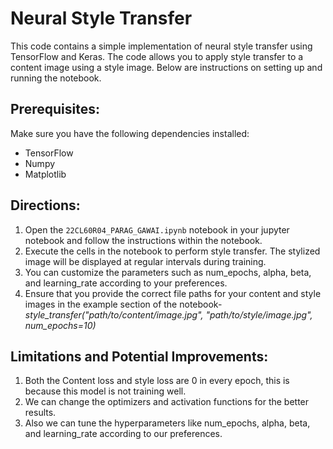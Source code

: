 # Neural Style Transfer

This code contains a simple implementation of neural style transfer using TensorFlow and Keras. The code allows you to apply style transfer to a content image using a style image.
Below are instructions on setting up and running the notebook.

## Prerequisites:

Make sure you have the following dependencies installed:

- TensorFlow
- Numpy
- Matplotlib


## Directions: 

1. Open the `22CL60R04_PARAG_GAWAI.ipynb` notebook in your jupyter notebook and follow the instructions within the notebook.
2. Execute the cells in the notebook to perform style transfer. The stylized image will be displayed at regular intervals during training.
3. You can customize the parameters such as num_epochs, alpha, beta, and learning_rate according to your preferences.
4. Ensure that you provide the correct file paths for your content and style images in the example section of the notebook-
*style_transfer("path/to/content/image.jpg", "path/to/style/image.jpg", num_epochs=10)*

## Limitations and Potential Improvements:

1. Both the Content loss and style loss are 0 in every epoch, this is because this model is not training well.
2. We can change the optimizers and activation functions for the better results.
3. Also we can tune the hyperparameters like num_epochs, alpha, beta, and learning_rate according to our preferences.
